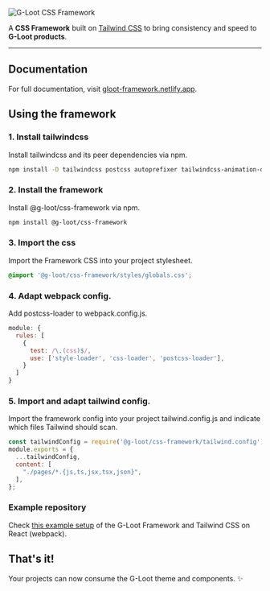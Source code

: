 ![G-Loot CSS Framework](https://res.cloudinary.com/gloot/image/upload/v1657002851/Marketing/2022_prototype/G-Loot_Framework_logo.svg)

A **CSS Framework** built on [Tailwind CSS](https://www.npmjs.com/package/tailwindcss) to bring consistency and speed to **G-Loot products**.

------

## Documentation

For full documentation, visit [gloot-framework.netlify.app](https://gloot-framework.netlify.app/).

## Using the framework

### 1. Install tailwindcss

Install tailwindcss and its peer dependencies via npm.

```bash
npm install -D tailwindcss postcss autoprefixer tailwindcss-animation-delay
```

### 2. Install the framework

Install @g-loot/css-framework via npm.

```bash
npm install @g-loot/css-framework
```

### 3. Import the css

Import the Framework CSS into your project stylesheet.

```css
@import '@g-loot/css-framework/styles/globals.css';
```

### 4. Adapt webpack config.

Add postcss-loader to webpack.config.js.

```js
module: {
  rules: [
    {
      test: /\.(css)$/,
      use: ['style-loader', 'css-loader', 'postcss-loader'],
    }
  ]
}
```

### 5. Import and adapt tailwind config.

Import the framework config into your project tailwind.config.js and indicate which files Tailwind should scan.

```js
const tailwindConfig = require('@g-loot/css-framework/tailwind.config');
module.exports = {
  ...tailwindConfig,
  content: [
    "./pages/*.{js,ts,jsx,tsx,json}",
  ],
};
```

### Example repository

Check [this example setup](https://stackblitz.com/edit/gloot-framework) of the G-Loot Framework and Tailwind CSS on React (webpack).

## That's it!

Your projects can now consume the G-Loot theme and components. ✨

